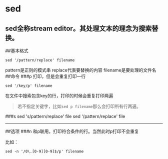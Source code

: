 sed
===
sed全称stream editor。其处理文本的理念为搜索替换。
---
##基本格式

    sed '/pattern/replace' filename
pattern是正则的模式串
replace代表要替换的内容
filename是要处理的文件名
##命令
###p
打印，但是会重复打印一行

    sed '/key/p' filename
在文件中搜索包含key的行，打印的时候会重复打印两遍
>若不指定关键字，比如`sed p filename`那么会打印所有行两遍。

###s
    sed 's/pattern/replace' file
    sed '/pattern/replace' file

*****
##选项
###n
和p联用，打印符合条件的行。当然此时p打印不会重复

比如：

    sed -n '/0\.[0-9][0-9]$/p' filename

